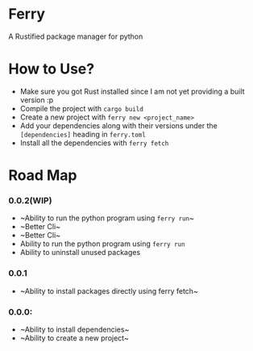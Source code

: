 # Ferry
A Rustified package manager for python

# How to Use?
- Make sure you got Rust installed since I am not yet providing a built version :p
- Compile the project with `cargo build`
- Create a new project with `ferry new <project_name>` 
- Add your dependencies along with their versions under the `[dependencies]` heading in `ferry.toml`
- Install all the dependencies with `ferry fetch`

# Road Map

### 0.0.2(WIP)
- ~Ability to run the python program using `ferry run`~
- ~Better Cli~
- ~Better Cli~
- Ability to run the python program using `ferry run`
- Ability to uninstall unused packages

### 0.0.1
- ~Ability to install packages directly using ferry fetch~

### 0.0.0:
- ~Ability to install dependencies~
- ~Ability to create a new project~


